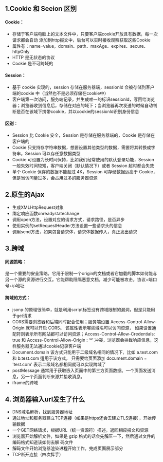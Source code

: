 ## 1.Cookie 和 Seeion 区别
#### Cookie：
- 存储于客户端电脑上的文本文件中，只要客户端cookie开放且有数据，每一次请求都会自动 添加到http报文中，后台可以实时接收观察获取这些Cookie
- 属性有：name=value，domain、path、maxAge、expires、secure、httpOnly
- HTTP 是无状态的协议
- Cookie 是不可跨域的

#### Session：
- 基于 cookie 实现的，session 存储在服务器端，sessionId 会被存储到客户端的cookie 中（当然也不是必须存储在cookie中）
- 客户端第一次访问，服务端记录，并生成唯一的标识sessionId，写回给浏览器；浏览器收到信息后，存储在对应的域下；当浏览器再次发送的时候自动判断是否在该域下携带cookie，并以cookie的sessionId识别身份信息

#### 区别：
- Session 比 Cookie 安全，Session 是存储在服务器端的，Cookie 是存储在客户端的
- Cookie 只支持存字符串数据，想要设置其他类型的数据，需要将其转换成字符串，Session 可以存任意数据类型
- Cookie 可设置为长时间保持，比如我们经常使用的默认登录功能，Session 一般失效时间较短，客户端关闭（默认情况下）或者 Session 超时都会失效
- 单个 Cookie 保存的数据不能超过 4K，Session 可存储数据远高于 Cookie，但是当访问量过多，会占用过多的服务器资源


## 2.原生的Ajax
- 生成XMLHttpRequest对象
- 绑定响应函数onreadystatechange
- 调用open方法，设置对应的请求方式，请求路径，是否异步
- 使用实例的setRequestHeader方法设置一些请求头的信息
- 调用send方法，如果包含请求体，请求体数据传入，真正发出请求


## 3.跨域
#### 同源策略：
是一个重要的安全策略，它用于限制一个origin的文档或者它加载的脚本如何能与另一个源的资源进行交互。它能帮助阻隔恶意文档，减少可能被攻击，协议+端口号+ip地址

#### 跨域的方式：
- jsonp 的原理很简单，就是利用script标签没有跨域限制的漏洞，但是只能用于get请求
- CORS需要浏览器和后端同时配合使用；服务端设置 Access-Control-Allow-Origin 就可以开启 CORS。 该属性表示哪些域名可以访问资源， 如果设置通配符则表示所有网站都可以访问资源；Access-Control-Allow-Credentials: true 和 Access-Control-Allow-Origin : ‘*’ 冲突，浏览器会拦截响应信息，这样服务器无法通过cookie记录客户端
- Document.domain 该方式只能用于二级域名相同的情况下，比如 a.test.com 和 b.test.com 适用于该方式。 只需要给页面添加 document.domain = 'test.com' 表示二级域名都相同就可以实现跨域了
- postMessage 通常用于获取嵌入页面中的第三方页面数据。一个页面发送消息，另一个页面判断来源并接收消息。
- iframe的跨域


## 4.	浏览器输入url发生了什么
- DNS域名解析，找到服务器地址
- 通过地址和服务器建立TCP连接（如果是https还会去建立TLS连接），开始传输数据
- 一个GET网络请求，根据URL（统一资源符）描述，返回相应报文和资源
- 浏览器开始解析文件，如果是 gzip 格式的话会先解压一下，然后通过文件的编码格式知道该如何去解 码文件
- 解码文件开始浏览器渲染进程开始工作，完成页面展示部分
- TCP断开连接（四次挥手）
